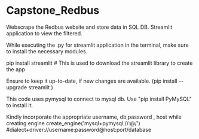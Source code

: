 # Capstone_Redbus
Webscrape the Redbus website and store data in SQL DB. Streamlit application to view the filtered. 



While executing the .py for streamlit application in the terminal, make sure to install the necessary modules.

pip install streamlit  # This is used to download the streamlit library to create the app

Ensure to keep it up-to-date, if new changes are available. (pip install --upgrade streamlit )

This code uses pymysql to connect to mysql db. Use "pip install PyMySQL" to install it.

Kindly incorporate the appropriate username, db,password , host while creating engine
create_engine('mysql+pymysql://<username>:<password>@<host>/<dbname>') #dialect+driver://username:password@host:port/database

